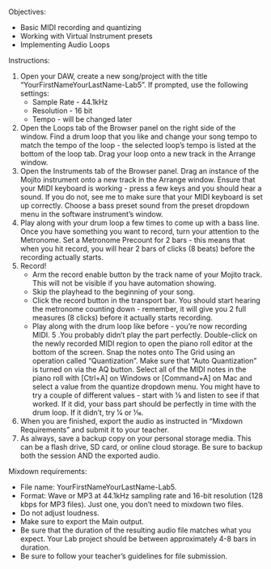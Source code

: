 Objectives:

* Basic MIDI recording and quantizing
* Working with Virtual Instrument presets
* Implementing Audio Loops

Instructions:

1. Open your DAW, create a new song/project with the title “YourFirstNameYourLastName-Lab5”. If prompted, use the following settings:
    * Sample Rate - 44.1kHz
    * Resolution - 16 bit
    * Tempo - will be changed later
2. Open the Loops tab of the Browser panel on the right side of the window. Find a drum loop that you like and change your song tempo to match the tempo of the loop - the selected loop’s tempo is listed at the bottom of the loop tab. Drag your loop onto a new track in the Arrange window.
3. Open the Instruments tab of the Browser panel. Drag an instance of the Mojito instrument onto a new track in the Arrange window. Ensure that your MIDI keyboard is working - press a few keys and you should hear a sound. If you do not, see me to make sure that your MIDI keyboard is set up correctly. Choose a bass preset sound from the preset dropdown menu in the software instrument’s window.
3. Play along with your drum loop a few times to come up with a bass line. Once you have something you want to record, turn your attention to the Metronome. Set a Metronome Precount for 2 bars - this means that when you hit record, you will hear 2 bars of clicks (8 beats) before the recording actually starts.
4. Record!
    * Arm the record enable button by the track name of your Mojito track. This will not be visible if you have automation showing.
    * Skip the playhead to the beginning of your song.
    * Click the record button in the transport bar. You should start hearing the metronome counting down - remember, it will give you 2 full measures (8 clicks) before it actually starts recording.
    * Play along with the drum loop like before - you’re now recording MIDI.
5 .You probably didn’t play the part perfectly. Double-click on the newly recorded MIDI region to open the piano roll editor at the bottom of the screen. Snap the notes onto The Grid using an operation called “Quantization”. Make sure that “Auto Quantization” is turned on via the AQ button. Select all of the MIDI notes in the piano roll with [Ctrl+A] on Windows or [Command+A] on Mac and select a value from the quantize dropdown menu. You might have to try a couple of different values - start with 1⁄8 and listen to see if that worked. If it did, your bass part should be perfectly in time with the drum loop. If it didn’t, try 1⁄4 or 1⁄16.
6. When you are finished, export the audio as instructed in “Mixdown Requirements” and submit it to your teacher.
7. As always, save a backup copy on your personal storage media. This can be a flash drive, SD card, or online cloud storage. Be sure to backup both the session AND the exported audio.


Mixdown requirements:

* File name: YourFirstNameYourLastName-Lab5.
* Format: Wave or MP3 at 44.1kHz sampling rate and 16-bit resolution (128 kbps for MP3 files). Just one, you don’t need to mixdown two files.
* Do not adjust loudness.
* Make sure to export the Main output.
* Be sure that the duration of the resulting audio file matches what you expect. Your Lab project should be between approximately 4-8 bars in duration.
* Be sure to follow your teacher’s guidelines for file submission.
